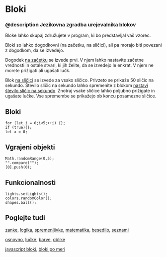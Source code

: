 # Bloki

### @description Jezikovna zgradba urejevalnika blokov

Bloke lahko skupaj združujete v program, ki bo predstavljal vaš vzorec.

Bloki so lahko dogodkovni (na začetku, na sličici), ali pa morajo biti povezani
z dogodkom, da se izvedejo.

Dogodek [na začetku](/blocks/on-start) se izvede prvi. V njem lahko nastavite začetne
vrednosti in ostale stvari, ki jih želite, da se izvedejo le enkrat. V njem ne morete
prižigati ali ugašati lučk.

Blok [na sličici](/reference/on-frame) se izvede za vsako sličico. Privzeto se prikaže
50 sličic na sekundo. Število sličic na sekundo lahko spremenite z blokom [nastavi
število sličic na sekundo](/reference/set-frame-rate). Znotraj vsake sličice lahko
poljubno prižigate in ugašate lučke. Vse spremembe se prikažejo ob koncu posamezne
sličice.

## Bloki

```namespaces
for (let i = 0;i<5;++i) {};
if (true){};
let x = 0;
```

## Vgrajeni objekti

```namespaces
Math.randomRange(0,5);
"".compare("");
[0].push(0);
```

## Funkcionalnosti

```namespaces
lights.setLights();
colors.randomColor();
shapes.ball();
```

## Poglejte tudi

[zanke](/blocks/loops),
[logika](/blocks/logic),
[spremenljivke](/blocks/variables),
[matematika](/reference/math),
[besedilo](/reference/text),
[seznami](/reference/arrays)

[osnovno](/reference/basic),
[lučke](/reference/lights),
[barve](/reference/colors),
[oblike](/reference/shapes)

[javascript bloki](/blocks/javascript-blocks),
[bloki po meri](/blocks/custom)
